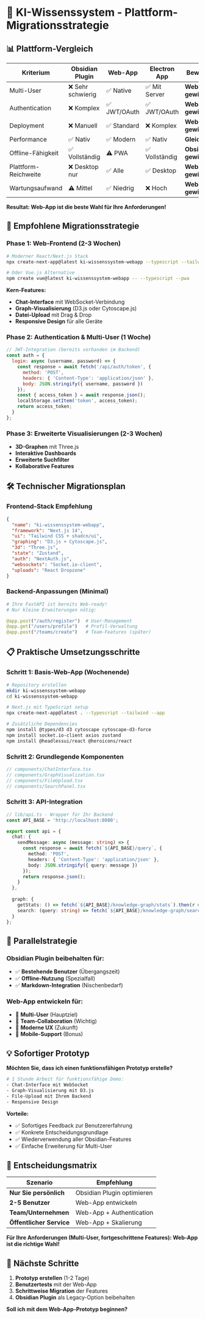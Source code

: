 # 🚀 KI-Wissenssystem - Plattform-Migrationsstrategie

## 📊 Plattform-Vergleich

| Kriterium | Obsidian Plugin | Web-App | Electron App | Bewertung |
|-----------|----------------|---------|--------------|-----------|
| Multi-User | ❌ Sehr schwierig | ✅ Native | ✅ Mit Server | **Web-App gewinnt** |
| Authentication | ❌ Komplex | ✅ JWT/OAuth | ✅ JWT/OAuth | **Web-App gewinnt** |
| Deployment | ❌ Manuell | ✅ Standard | ❌ Komplex | **Web-App gewinnt** |
| Performance | ✅ Nativ | ✅ Modern | ✅ Nativ | **Gleichstand** |
| Offline-Fähigkeit | ✅ Vollständig | ⚠️ PWA | ✅ Vollständig | **Obsidian gewinnt** |
| Plattform-Reichweite | ❌ Desktop nur | ✅ Alle | ✅ Desktop | **Web-App gewinnt** |
| Wartungsaufwand | ⚠️ Mittel | ✅ Niedrig | ❌ Hoch | **Web-App gewinnt** |

**Resultat: Web-App ist die beste Wahl für Ihre Anforderungen!**

## 🎯 Empfohlene Migrationsstrategie

### Phase 1: Web-Frontend (2-3 Wochen)
```bash
# Moderner React/Next.js Stack
npx create-next-app@latest ki-wissenssystem-webapp --typescript --tailwind --app

# Oder Vue.js Alternative
npm create vue@latest ki-wissenssystem-webapp -- --typescript --pwa
```

**Kern-Features:**
- **Chat-Interface** mit WebSocket-Verbindung
- **Graph-Visualisierung** (D3.js oder Cytoscape.js)
- **Datei-Upload** mit Drag & Drop
- **Responsive Design** für alle Geräte

### Phase 2: Authentication & Multi-User (1 Woche)
```javascript
// JWT-Integration (bereits vorhanden im Backend)
const auth = {
  login: async (username, password) => {
    const response = await fetch('/api/auth/token', {
      method: 'POST',
      headers: { 'Content-Type': 'application/json' },
      body: JSON.stringify({ username, password })
    });
    const { access_token } = await response.json();
    localStorage.setItem('token', access_token);
    return access_token;
  }
};
```

### Phase 3: Erweiterte Visualisierungen (2-3 Wochen)
- **3D-Graphen** mit Three.js
- **Interaktive Dashboards**
- **Erweiterte Suchfilter**
- **Kollaborative Features**

## 🛠️ Technischer Migrationsplan

### Frontend-Stack Empfehlung
```json
{
  "name": "ki-wissenssystem-webapp",
  "framework": "Next.js 14",
  "ui": "Tailwind CSS + shadcn/ui",
  "graphing": "D3.js + Cytoscape.js",
  "3d": "Three.js",
  "state": "Zustand",
  "auth": "NextAuth.js",
  "websockets": "Socket.io-client",
  "uploads": "React Dropzone"
}
```

### Backend-Anpassungen (Minimal)
```python
# Ihre FastAPI ist bereits Web-ready!
# Nur kleine Erweiterungen nötig:

@app.post("/auth/register")  # User-Management
@app.get("/users/profile")   # Profil-Verwaltung
@app.post("/teams/create")   # Team-Features (später)
```

## 📋 Praktische Umsetzungsschritte

### Schritt 1: Basis-Web-App (Wochenende)
```bash
# Repository erstellen
mkdir ki-wissenssystem-webapp
cd ki-wissenssystem-webapp

# Next.js mit TypeScript setup
npx create-next-app@latest . --typescript --tailwind --app

# Zusätzliche Dependencies
npm install @types/d3 d3 cytoscape cytoscape-d3-force
npm install socket.io-client axios zustand
npm install @headlessui/react @heroicons/react
```

### Schritt 2: Grundlegende Komponenten
```typescript
// components/ChatInterface.tsx
// components/GraphVisualization.tsx  
// components/FileUpload.tsx
// components/SearchPanel.tsx
```

### Schritt 3: API-Integration
```typescript
// lib/api.ts - Wrapper für Ihr Backend
const API_BASE = 'http://localhost:8080';

export const api = {
  chat: {
    sendMessage: async (message: string) => {
      const response = await fetch(`${API_BASE}/query`, {
        method: 'POST',
        headers: { 'Content-Type': 'application/json' },
        body: JSON.stringify({ query: message })
      });
      return response.json();
    }
  },
  
  graph: {
    getStats: () => fetch(`${API_BASE}/knowledge-graph/stats`).then(r => r.json()),
    search: (query: string) => fetch(`${API_BASE}/knowledge-graph/search?query=${query}`).then(r => r.json())
  }
};
```

## 🔄 Parallelstrategie

### Obsidian Plugin beibehalten für:
- ✅ **Bestehende Benutzer** (Übergangszeit)
- ✅ **Offline-Nutzung** (Spezialfall)
- ✅ **Markdown-Integration** (Nischenbedarf)

### Web-App entwickeln für:
- 🚀 **Multi-User** (Hauptziel)
- 🚀 **Team-Collaboration** (Wichtig)
- 🚀 **Moderne UX** (Zukunft)
- 🚀 **Mobile-Support** (Bonus)

## 💡 Sofortiger Prototyp

**Möchten Sie, dass ich einen funktionsfähigen Prototyp erstelle?**

```bash
# 1 Stunde Arbeit für funktionsfähige Demo:
- Chat-Interface mit WebSocket
- Graph-Visualisierung mit D3.js
- File-Upload mit Ihrem Backend
- Responsive Design
```

**Vorteile:**
- ✅ Sofortiges Feedback zur Benutzererfahrung
- ✅ Konkrete Entscheidungsgrundlage
- ✅ Wiederverwendung aller Obsidian-Features
- ✅ Einfache Erweiterung für Multi-User

## 🎯 Entscheidungsmatrix

| Szenario | Empfehlung |
|----------|------------|
| **Nur Sie persönlich** | Obsidian Plugin optimieren |
| **2-5 Benutzer** | Web-App entwickeln |
| **Team/Unternehmen** | Web-App + Authentication |
| **Öffentlicher Service** | Web-App + Skalierung |

**Für Ihre Anforderungen (Multi-User, fortgeschrittene Features): Web-App ist die richtige Wahl!**

## 🔨 Nächste Schritte

1. **Prototyp erstellen** (1-2 Tage)
2. **Benutzertests** mit der Web-App
3. **Schrittweise Migration** der Features
4. **Obsidian Plugin** als Legacy-Option beibehalten

**Soll ich mit dem Web-App-Prototyp beginnen?** 